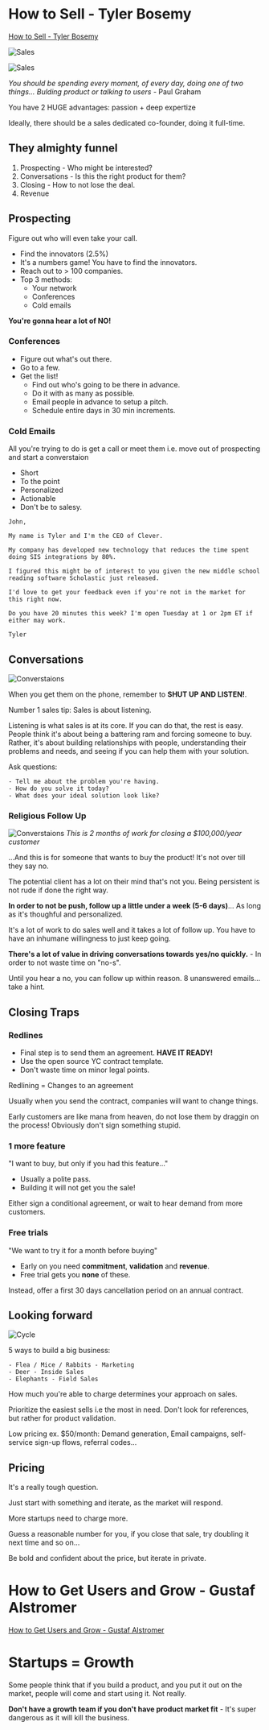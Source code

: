 # How to Sell - Tyler Bosemy

[How to Sell - Tyler Bosemy](https://www.youtube.com/watch?v=xZi4kTJG-LE)

![Sales](../pics/startup/sales/sales_expectations.jpg)

![Sales](../pics/startup/sales/sales_reality.jpg)

_You should be spending every moment, of every day, doing one of two things... Bulding product or talking to users_ - Paul Graham

You have 2 HUGE advantages: passion + deep expertize

Ideally, there should be a sales dedicated co-founder, doing it full-time.

## They almighty funnel

1. Prospecting - Who might be interested?
2. Conversations - Is this the right product for them?
3. Closing - How to not lose the deal.
4. Revenue

## Prospecting

Figure out who will even take your call.

-   Find the innovators (2.5%)
-   It's a numbers game! You have to find the innovators.
-   Reach out to > 100 companies.
-   Top 3 methods:
    -   Your network
    -   Conferences
    -   Cold emails

**You're gonna hear a lot of NO!**

### Conferences

-   Figure out what's out there.
-   Go to a few.
-   Get the list!
    -   Find out who's going to be there in advance.
    -   Do it with as many as possible.
    -   Email people in advance to setup a pitch.
    -   Schedule entire days in 30 min increments.

### Cold Emails

All you're trying to do is get a call or meet them i.e. move out of prospecting and start a converstaion

-   Short
-   To the point
-   Personalized
-   Actionable
-   Don't be to salesy.

```
John,

My name is Tyler and I'm the CEO of Clever.

My company has developed new technology that reduces the time spent doing SIS integrations by 80%.

I figured this might be of interest to you given the new middle school reading software Scholastic just released.

I'd love to get your feedback even if you're not in the market for this right now.

Do you have 20 minutes this week? I'm open Tuesday at 1 or 2pm ET if either may work.

Tyler
```

## Conversations

![Converstaions](../pics/startup/sales/sales_conversations_phone.jpg)

When you get them on the phone, remember to **SHUT UP AND LISTEN!**.

Number 1 sales tip: Sales is about listening.

Listening is what sales is at its core. If you can do that, the rest is easy. People think it's about being a battering ram and forcing someone to buy. Rather, it's about building relationships with people, understanding their problems and needs, and seeing if you can help them with your solution.

Ask questions:

    - Tell me about the problem you're having.
    - How do you solve it today?
    - What does your ideal solution look like?

### Religious Follow Up

![Converstaions](../pics/startup/sales/sales_follow_up.jpg)
_This is 2 months of work for closing a \$100,000/year customer_

...And this is for someone that wants to buy the product! It's not over till they say no.

The potential client has a lot on their mind that's not you. Being persistent is not rude if done the right way.

**In order to not be push, follow up a little under a week (5-6 days)**... As long as it's thoughful and personalized.

It's a lot of work to do sales well and it takes a lot of follow up. You have to have an inhumane willingness to just keep going.

**There's a lot of value in driving conversations towards yes/no quickly.** - In order to not waste time on "no-s".

Until you hear a no, you can follow up within reason. 8 unanswered emails... take a hint.

## Closing Traps

### Redlines

-   Final step is to send them an agreement. **HAVE IT READY!**
-   Use the open source YC contract template.
-   Don't waste time on minor legal points.

Redlining = Changes to an agreement

Usually when you send the contract, companies will want to change things.

Early customers are like mana from heaven, do not lose them by draggin on the process! Obviously don't sign something stupid.

### 1 more feature

"I want to buy, but only if you had this feature..."

-   Usually a polite pass.
-   Building it will not get you the sale!

Either sign a conditional agreement, or wait to hear demand from more customers.

### Free trials

"We want to try it for a month before buying"

-   Early on you need **commitment**, **validation** and **revenue**.
-   Free trial gets you **none** of these.

Instead, offer a first 30 days cancellation period on an annual contract.

## Looking forward

![Cycle](../pics/startup/sales/sales_cycle.jpg)

5 ways to build a big business:

    - Flea / Mice / Rabbits - Marketing
    - Deer - Inside Sales
    - Elephants - Field Sales

How much you're able to charge determines your approach on sales.

Prioritize the easiest sells i.e the most in need. Don't look for references, but rather for product validation.

Low pricing ex. \$50/month: Demand generation, Email campaigns, self-service sign-up flows, referral codes...

## Pricing

It's a really tough question.

Just start with something and iterate, as the market will respond.

More startups need to charge more.

Guess a reasonable number for you, if you close that sale, try doubling it next time and so on...

Be bold and confident about the price, but iterate in private.

# How to Get Users and Grow - Gustaf Alstromer

[How to Get Users and Grow - Gustaf Alstromer](https://www.youtube.com/watch?v=T9ikpoF2GH0)

# Startups = Growth

Some people think that if you build a product, and you put it out on the market, people will come and start using it. Not really.

**Don't have a growth team if you don't have product market fit** - It's super dangerous as it will kill the business.

